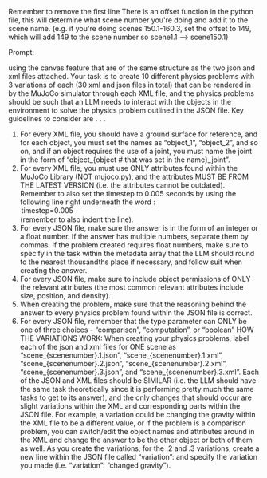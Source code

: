 Remember to remove the first line
There is an offset function in the python file, this will determine what scene number you're doing and add it to the scene name. (e.g. if you're doing scenes 150.1-160.3, set the offset to 149, which will add 149 to the scene number so scene1.1 --> scene150.1)

Prompt:

using the canvas feature that are of the same structure as the two json and xml files attached. Your task is to create 10 different physics problems with 3 variations of each (30 xml and json files in total) that can be rendered in by the MuJoCo simulator through each XML file, and the physics problems should be such that an LLM needs to interact with the objects in the environment to solve the physics problem outlined in the JSON file.
Key guidelines to consider are . . .
1. For every XML file, you should have a ground surface for reference, and for each object, you must set the names as “object_1”, “object_2”, and so on, and if an object requires the use of a joint, you must name the joint in the form of “object_{object # that was set in the name}_joint”.
2. For every XML file, you must use ONLY attributes found within the MuJoCo Library (NOT mujoco.py), and the attributes MUST BE FROM THE LATEST VERSION (i.e. the attributes cannot be outdated). Remember to also set the timestep to 0.005 seconds by using the following line right underneath the word <mujoco>: <option> timestep=0.005 </option> (remember to also indent the line).
3. For every JSON file, make sure the answer is in the form of an integer or a float number. If the answer has multiple numbers, separate them by commas. If the problem created requires float numbers, make sure to specify in the task within the metadata array that the LLM should round to the nearest thousandths place if necessary, and follow suit when creating the answer.
4. For every JSON file, make sure to include object permissions of ONLY the relevant attributes (the most common relevant attributes include size, position, and density).
5. When creating the problem, make sure that the reasoning behind the answer to every physics problem found within the JSON file is correct.
6. For every JSON file, remember that the type parameter can ONLY be one of three choices - “comparison”, “computation”, or “boolean”
HOW THE VARIATIONS WORK: When creating your physics problems, label each of the json and xml files for ONE scene as “scene_{scenenumber}.1.json”, “scene_{scenenumber}.1.xml”, “scene_{scenenumber}.2.json”, “scene_{scenenumber}.2.xml”, “scene_{scenenumber}.3.json”, and “scene_{scenenumber}.3.xml”. Each of the JSON and XML files should be SIMILAR (i.e. the LLM should have the same task theoretically since it is performing pretty much the same tasks to get to its answer), and the only changes that should occur are slight variations within the XML and corresponding parts within the JSON file. For example, a variation could be changing the gravity within the XML file to be a different value, or if the problem is a comparison problem, you can switch/edit the object names and attributes around in the XML and change the answer to be the other object or both of them as well. As you create the variations, for the .2 and .3 variations, create a new line within the JSON file called “variation”:  and specify the variation you made (i.e. “variation”: “changed gravity”).
